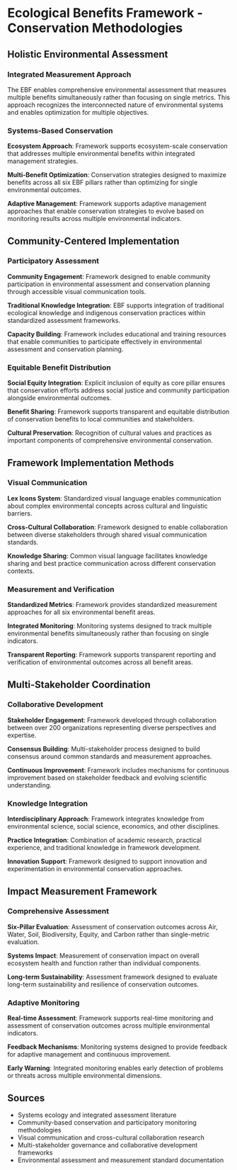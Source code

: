 # Ecological Benefits Framework - Conservation Methodologies

## Holistic Environmental Assessment

### Integrated Measurement Approach
The EBF enables comprehensive environmental assessment that measures multiple benefits simultaneously rather than focusing on single metrics. This approach recognizes the interconnected nature of environmental systems and enables optimization for multiple objectives.

### Systems-Based Conservation
**Ecosystem Approach**: Framework supports ecosystem-scale conservation that addresses multiple environmental benefits within integrated management strategies.

**Multi-Benefit Optimization**: Conservation strategies designed to maximize benefits across all six EBF pillars rather than optimizing for single environmental outcomes.

**Adaptive Management**: Framework supports adaptive management approaches that enable conservation strategies to evolve based on monitoring results across multiple environmental indicators.

## Community-Centered Implementation

### Participatory Assessment
**Community Engagement**: Framework designed to enable community participation in environmental assessment and conservation planning through accessible visual communication tools.

**Traditional Knowledge Integration**: EBF supports integration of traditional ecological knowledge and indigenous conservation practices within standardized assessment frameworks.

**Capacity Building**: Framework includes educational and training resources that enable communities to participate effectively in environmental assessment and conservation planning.

### Equitable Benefit Distribution
**Social Equity Integration**: Explicit inclusion of equity as core pillar ensures that conservation efforts address social justice and community participation alongside environmental outcomes.

**Benefit Sharing**: Framework supports transparent and equitable distribution of conservation benefits to local communities and stakeholders.

**Cultural Preservation**: Recognition of cultural values and practices as important components of comprehensive environmental conservation.

## Framework Implementation Methods

### Visual Communication
**Lex Icons System**: Standardized visual language enables communication about complex environmental concepts across cultural and linguistic barriers.

**Cross-Cultural Collaboration**: Framework designed to enable collaboration between diverse stakeholders through shared visual communication standards.

**Knowledge Sharing**: Common visual language facilitates knowledge sharing and best practice communication across different conservation contexts.

### Measurement and Verification
**Standardized Metrics**: Framework provides standardized measurement approaches for all six environmental benefit areas.

**Integrated Monitoring**: Monitoring systems designed to track multiple environmental benefits simultaneously rather than focusing on single indicators.

**Transparent Reporting**: Framework supports transparent reporting and verification of environmental outcomes across all benefit areas.

## Multi-Stakeholder Coordination

### Collaborative Development
**Stakeholder Engagement**: Framework developed through collaboration between over 200 organizations representing diverse perspectives and expertise.

**Consensus Building**: Multi-stakeholder process designed to build consensus around common standards and measurement approaches.

**Continuous Improvement**: Framework includes mechanisms for continuous improvement based on stakeholder feedback and evolving scientific understanding.

### Knowledge Integration
**Interdisciplinary Approach**: Framework integrates knowledge from environmental science, social science, economics, and other disciplines.

**Practice Integration**: Combination of academic research, practical experience, and traditional knowledge in framework development.

**Innovation Support**: Framework designed to support innovation and experimentation in environmental conservation approaches.

## Impact Measurement Framework

### Comprehensive Assessment
**Six-Pillar Evaluation**: Assessment of conservation outcomes across Air, Water, Soil, Biodiversity, Equity, and Carbon rather than single-metric evaluation.

**Systems Impact**: Measurement of conservation impact on overall ecosystem health and function rather than individual components.

**Long-term Sustainability**: Assessment framework designed to evaluate long-term sustainability and resilience of conservation outcomes.

### Adaptive Monitoring
**Real-time Assessment**: Framework supports real-time monitoring and assessment of conservation outcomes across multiple environmental indicators.

**Feedback Mechanisms**: Monitoring systems designed to provide feedback for adaptive management and continuous improvement.

**Early Warning**: Integrated monitoring enables early detection of problems or threats across multiple environmental dimensions.

## Sources

- Systems ecology and integrated assessment literature
- Community-based conservation and participatory monitoring methodologies
- Visual communication and cross-cultural collaboration research
- Multi-stakeholder governance and collaborative development frameworks
- Environmental assessment and measurement standard documentation
